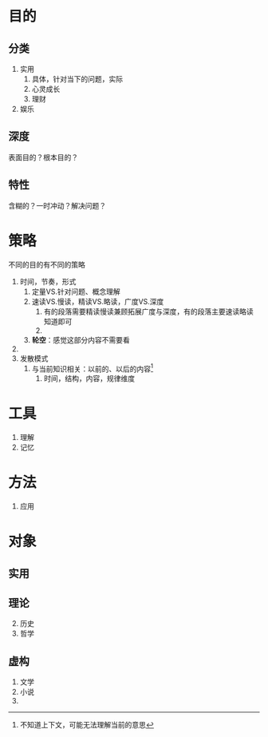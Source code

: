 # 目的
## 分类
1. 实用
	1. 具体，针对当下的问题，实际
	2. 心灵成长
	3. 理财
2. 娱乐

## 深度
表面目的？根本目的？
## 特性
含糊的？一时冲动？解决问题？
# 策略
不同的目的有不同的策略
1. 时间，节奏，形式
	1. 定量VS.针对问题、概念理解
	2. 速读VS.慢读，精读VS.略读，广度VS.深度
		1. 有的段落需要精读慢读兼顾拓展广度与深度，有的段落主要速读略读知道即可
		2. 
	3. **轮空**：感觉这部分内容不需要看
2. 
3. 发散模式
	1. 与当前知识相关：以前的、以后的内容[^1]
		1. 时间，结构，内容，规律维度
# 工具
1. 理解
2. 记忆
# 方法
1. 应用
# 对象
## 实用
## 理论
2. 历史
3. 哲学
## 虚构
1. 文学
4. 小说
5. 

[^1]: 不知道上下文，可能无法理解当前的意思
